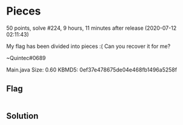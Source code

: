 # Pieces
50 points, solve #224, 9 hours, 11 minutes after release (2020-07-12 02:11:43)

My flag has been divided into pieces :( Can you recover it for me?

~Quintec#0689

Main.java Size: 0.60 KBMD5: 0ef37e478675de04e468fb1496a5258f

## Flag
```shell

```

## Solution